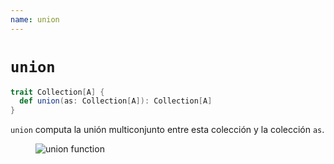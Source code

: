 ```yaml
---
name: union
---
```


# `union`

~~~ scala
trait Collection[A] {
  def union(as: Collection[A]): Collection[A]
}
~~~

`union` computa la unión multiconjunto entre esta colección y la colección `as`.

<figure class="diagram">
  <img src="../images/union.svg" alt="union function">
  <!-- <figcaption class="diagram-desc"></figcaption> -->
</figure>
